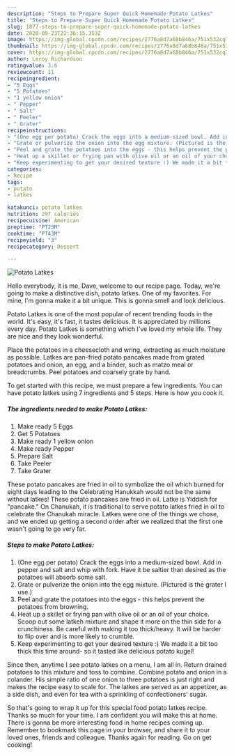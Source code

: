 ```yaml
---
description: "Steps to Prepare Super Quick Homemade Potato Latkes"
title: "Steps to Prepare Super Quick Homemade Potato Latkes"
slug: 1877-steps-to-prepare-super-quick-homemade-potato-latkes
date: 2020-09-23T22:36:15.353Z
image: https://img-global.cpcdn.com/recipes/2776a8d7a68b846a/751x532cq70/potato-latkes-recipe-main-photo.jpg
thumbnail: https://img-global.cpcdn.com/recipes/2776a8d7a68b846a/751x532cq70/potato-latkes-recipe-main-photo.jpg
cover: https://img-global.cpcdn.com/recipes/2776a8d7a68b846a/751x532cq70/potato-latkes-recipe-main-photo.jpg
author: Leroy Richardson
ratingvalue: 3.6
reviewcount: 11
recipeingredient:
- "5 Eggs"
- "5 Potatoes"
- "1 yellow onion"
- " Pepper"
- " Salt"
- " Peeler"
- " Grater"
recipeinstructions:
- "(One egg per potato) Crack the eggs into a medium-sized bowl. Add in pepper and salt and whip with fork. Have it be saltier than desired as the potatoes will absorb some salt."
- "Grate or pulverize the onion into the egg mixture. (Pictured is the grater I use.)"
- "Peel and grate the potatoes into the eggs - this helps prevent the potatoes from browning."
- "Heat up a skillet or frying pan with olive oil or an oil of your choice. Scoop out some latkeh mixture and shape it more on the thin side for a crunchiness. Be careful with making it too thick/heavy. It will be harder to flip over and is more likely to crumble."
- "Keep experimenting to get your desired texture :) We made it a bit too thick this time around- so it tasted like delicious potato kugel!"
categories:
- Recipe
tags:
- potato
- latkes

katakunci: potato latkes 
nutrition: 297 calories
recipecuisine: American
preptime: "PT23M"
cooktime: "PT43M"
recipeyield: "3"
recipecategory: Dessert

---
```



![Potato Latkes](https://img-global.cpcdn.com/recipes/2776a8d7a68b846a/751x532cq70/potato-latkes-recipe-main-photo.jpg)

Hello everybody, it is me, Dave, welcome to our recipe page. Today, we're going to make a distinctive dish, potato latkes. One of my favorites. For mine, I'm gonna make it a bit unique. This is gonna smell and look delicious.

Potato Latkes is one of the most popular of recent trending foods in the world. It's easy, it's fast, it tastes delicious. It is appreciated by millions every day. Potato Latkes is something which I've loved my whole life. They are nice and they look wonderful.

Place the potatoes in a cheesecloth and wring, extracting as much moisture as possible. Latkes are pan-fried potato pancakes made from grated potatoes and onion, an egg, and a binder, such as matzo meal or breadcrumbs. Peel potatoes and coarsely grate by hand.


To get started with this recipe, we must prepare a few ingredients. You can have potato latkes using 7 ingredients and 5 steps. Here is how you cook it.

<!--inarticleads1-->

##### The ingredients needed to make Potato Latkes:

1. Make ready 5 Eggs
1. Get 5 Potatoes
1. Make ready 1 yellow onion
1. Make ready  Pepper
1. Prepare  Salt
1. Take  Peeler
1. Take  Grater


These potato pancakes are fried in oil to symbolize the oil which burned for eight days leading to the Celebrating Hanukkah would not be the same without latkes! These potato pancakes are fried in oil. Latke is Yiddish for &#34;pancake.&#34; On Chanukah, it is traditional to serve potato latkes fried in oil to celebrate the Chanukah miracle. Latkes were one of the things we chose, and we ended up getting a second order after we realized that the first one wasn&#39;t going to go very far. 

<!--inarticleads2-->

##### Steps to make Potato Latkes:

1. (One egg per potato) Crack the eggs into a medium-sized bowl. Add in pepper and salt and whip with fork. Have it be saltier than desired as the potatoes will absorb some salt.
1. Grate or pulverize the onion into the egg mixture. (Pictured is the grater I use.)
1. Peel and grate the potatoes into the eggs - this helps prevent the potatoes from browning.
1. Heat up a skillet or frying pan with olive oil or an oil of your choice. Scoop out some latkeh mixture and shape it more on the thin side for a crunchiness. Be careful with making it too thick/heavy. It will be harder to flip over and is more likely to crumble.
1. Keep experimenting to get your desired texture :) We made it a bit too thick this time around- so it tasted like delicious potato kugel!


Since then, anytime I see potato latkes on a menu, I am all in. Return drained potatoes to this mixture and toss to combine. Combine potato and onion in a colander. His simple ratio of one onion to three potatoes is just right and makes the recipe easy to scale for. The latkes are served as an appetizer, as a side dish, and even for tea with a sprinkling of confectioners&#39; sugar. 

So that's going to wrap it up for this special food potato latkes recipe. Thanks so much for your time. I am confident you will make this at home. There is gonna be more interesting food in home recipes coming up. Remember to bookmark this page in your browser, and share it to your loved ones, friends and colleague. Thanks again for reading. Go on get cooking!
